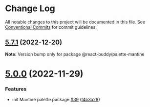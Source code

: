 # Change Log

All notable changes to this project will be documented in this file.
See [Conventional Commits](https://conventionalcommits.org) for commit guidelines.

## [5.7.1](https://github.com/react-buddy/ide-toolbox/tree/master/packages/palette-mantine/compare/@react-buddy/palette-mantine@5.0.0...@react-buddy/palette-mantine@5.7.1) (2022-12-20)

**Note:** Version bump only for package @react-buddy/palette-mantine





# [5.0.0](https://github.com/react-buddy/ide-toolbox/tree/master/packages/palette-mantine/compare/@react-buddy/palette-mantine@5.0.0-dev.3...@react-buddy/palette-mantine@5.0.0) (2022-11-29)

### Features

* init Mantine palette package [#39](https://github.com/react-buddy/ide-toolbox/tree/master/packages/palette-mantine/issues/39) ([f4b3a28](https://github.com/react-buddy/ide-toolbox/tree/master/packages/palette-mantine/commit/f4b3a284d110dd8a0e707ae8417c04d817abaf4a))
